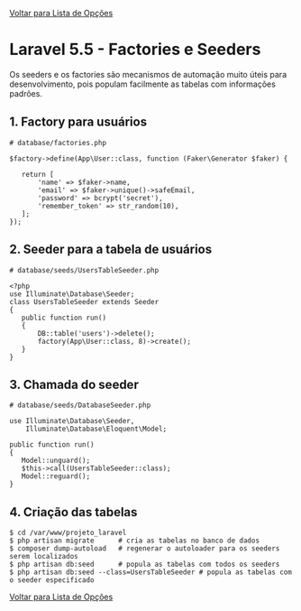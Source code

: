[Voltar para Lista de Opções](https://bitbucket.org/rpdesignerfly/sofia/wiki/browse/)

# Laravel 5.5 - Factories e Seeders

Os seeders e os factories são mecanismos de automação muito úteis para desenvolvimento, pois populam facilmente as tabelas com informações padrões.

## 1. Factory para usuários

```
# database/factories.php

$factory->define(App\User::class, function (Faker\Generator $faker) {
   
   return [
       'name' => $faker->name,
       'email' => $faker->unique()->safeEmail,
       'password' => bcrypt('secret'),
       'remember_token' => str_random(10),
   ];
});
```

## 2. Seeder para a tabela de usuários 

```
# database/seeds/UsersTableSeeder.php

<?php
use Illuminate\Database\Seeder;
class UsersTableSeeder extends Seeder
{
   public function run()
   {
       DB::table('users')->delete();
       factory(App\User::class, 8)->create();
   }
}
```

## 3. Chamada do seeder

``` 
# database/seeds/DatabaseSeeder.php

use Illuminate\Database\Seeder,
    Illuminate\Database\Eloquent\Model;

public function run()
{
   Model::unguard();
   $this->call(UsersTableSeeder::class);
   Model::reguard();
}
```

## 4. Criação das tabelas

```
$ cd /var/www/projeto_laravel
$ php artisan migrate      # cria as tabelas no banco de dados
$ composer dump-autoload   # regenerar o autoloader para os seeders serem localizados
$ php artisan db:seed      # popula as tabelas com todos os seeders
$ php artisan db:seed --class=UsersTableSeeder # popula as tabelas com o seeder especificado
```

[Voltar para Lista de Opções](https://bitbucket.org/rpdesignerfly/sofia/wiki/browse/)
